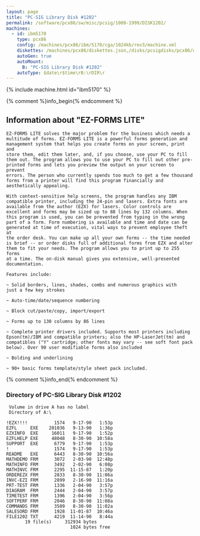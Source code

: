 ```yaml
---
layout: page
title: "PC-SIG Library Disk #1202"
permalink: /software/pcx86/sw/misc/pcsig/1000-1999/DISK1202/
machines:
  - id: ibm5170
    type: pcx86
    config: /machines/pcx86/ibm/5170/cga/1024kb/rev3/machine.xml
    diskettes: /machines/pcx86/diskettes.json,/disks/pcsigdisks/pcx86/diskettes.json
    autoGen: true
    autoMount:
      B: "PC-SIG Library Disk #1202"
    autoType: $date\r$time\rB:\rDIR\r
---
```


{% include machine.html id="ibm5170" %}

{% comment %}info_begin{% endcomment %}

## Information about "EZ-FORMS LITE"

    EZ-FORMS LITE solves the major problem for the business which needs a
    multitude of forms. EZ-FORMS LITE is a powerful forms generation and
    management system that helps you create forms on your screen, print and
    store them, edit them later, and, if you choose, use your PC to fill
    them out. The program allows you to use your PC to fill out other pre-
    printed forms and lets you preview the output on your screen to prevent
    errors. The person who currently spends too much to get a few thousand
    forms from a printer will find this program financially and
    aesthetically appealing.
    
    With context-sensitive help screens, the program handles any IBM
    compatible printer, including the 24-pin and lasers. Extra fonts are
    available from the author (EZX) for lasers. Color controls are
    excellent and forms may be sized up to 88 lines by 132 columns. When
    this program is used, you can be prevented from typing in the wrong
    part of a form. Form numbering is available and time and date can be
    generated at time of execution, vital ways to prevent employee theft at
    the order desk. You can make up all your own forms -- the time needed
    is brief -- or order disks full of additional forms from EZX and alter
    them to fit your needs. The program allows you to print up to 255 forms
    at a time. The on-disk manual gives you extensive, well-presented
    documentation.
    
    Features include:
    
    ~ Solid borders, lines, shades, combs and numerous graphics with
    just a few key strokes
    
    ~ Auto-time/date/sequence numbering
    
    ~ Block cut/paste/copy, import/export
    
    ~ Forms up to 130 columns by 86 lines
    
    ~ Complete printer drivers included. Supports most printers including
    Epson(tm)/IBM and compatible printers; also the HP-LaserJet(tm) and
    compatibles ("Y" cartridge; other fonts may vary -- see soft font pack
    below). Over 90 user modifiable forms also included
    
    ~ Bolding and underlining
    
    ~ 90+ basic forms template/style sheet pack included.
{% comment %}info_end{% endcomment %}


### Directory of PC-SIG Library Disk #1202

     Volume in drive A has no label
     Directory of A:\

    !EZX!!!!          1574   9-17-90   1:53p
    EZFL     EXE    201036   9-13-90   1:36p
    EZXINFO  EXE     16011   9-17-90   1:52p
    EZFLHELP EXE     48048   8-30-90  10:58a
    SUPPORT  EXE      6779   9-17-90   1:53p
    !                 1574   9-17-90   1:53p
    README   EXE      6443   8-30-90  10:56a
    MATHDEMO FRM      3072   2-03-90  12:48p
    MATHINFO FRM      3492   2-02-90   6:08p
    MATHINVC FRM      2295  11-15-87   1:20p
    ORDEREZX FRM      2833   8-30-90  11:06a
    INVC-EZI FRM      2899   2-16-90  11:16a
    PRT-TEST FRM      1336   2-04-90   3:57p
    DIAGRAM  FRM      2444   2-04-90   3:57p
    TIMETEST FRM      1396   2-04-90   3:56p
    SOFTPERF FRM      2046   8-30-90  11:08a
    COMMANDS FRM      3509   8-30-90  11:02a
    SALESORD FRM      1928  11-01-87  10:46a
    FILE1202 TXT      4219  11-14-90   8:44a
           19 file(s)     312934 bytes
                            1024 bytes free
